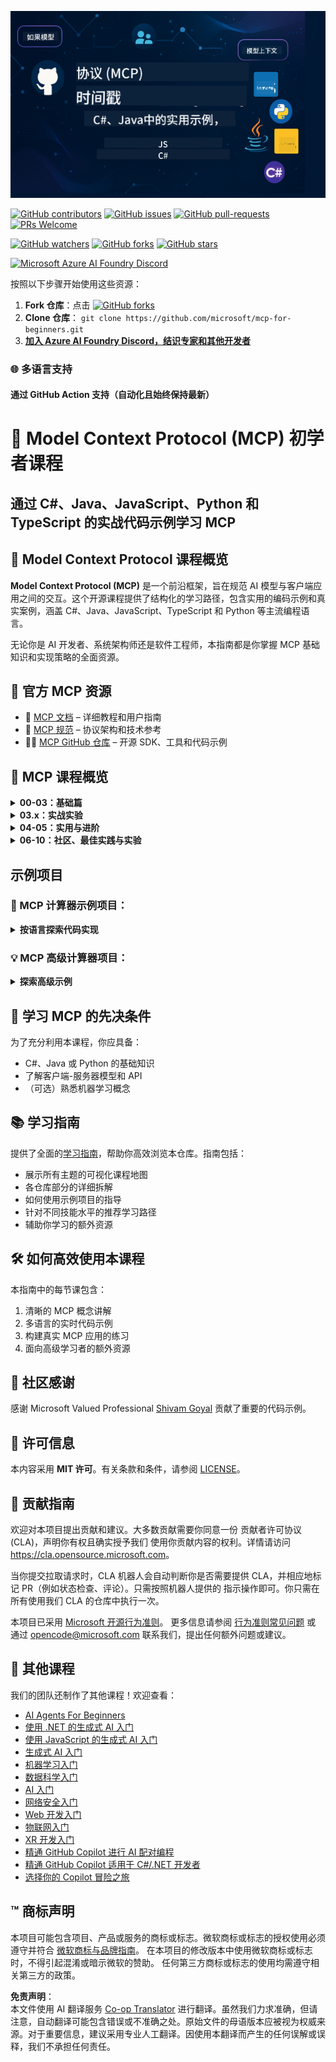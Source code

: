 <!--
CO_OP_TRANSLATOR_METADATA:
{
  "original_hash": "bc76969a3bb20c032d1d5e95a304a2e3",
  "translation_date": "2025-06-24T16:23:25+00:00",
  "source_file": "README.md",
  "language_code": "zh"
}
-->
![MCP-for-beginners](../../translated_images/mcp-beginners.2ce2b317996369ff66c5b72e25eff9d4288ab2741fc70c0b4e523d1ae1e249fd.zh.png) 

[![GitHub contributors](https://img.shields.io/github/contributors/microsoft/mcp-for-beginners.svg)](https://GitHub.com/microsoft/mcp-for-beginners/graphs/contributors)
[![GitHub issues](https://img.shields.io/github/issues/microsoft/mcp-for-beginners.svg)](https://GitHub.com/microsoft/mcp-for-beginners/issues)
[![GitHub pull-requests](https://img.shields.io/github/issues-pr/microsoft/mcp-for-beginners.svg)](https://GitHub.com/microsoft/mcp-for-beginners/pulls)
[![PRs Welcome](https://img.shields.io/badge/PRs-welcome-brightgreen.svg?style=flat-square)](http://makeapullrequest.com)

[![GitHub watchers](https://img.shields.io/github/watchers/microsoft/mcp-for-beginners.svg?style=social&label=Watch)](https://GitHub.com/microsoft/mcp-for-beginners/watchers)
[![GitHub forks](https://img.shields.io/github/forks/microsoft/mcp-for-beginners.svg?style=social&label=Fork)](https://GitHub.com/microsoft/mcp-for-beginners/fork)
[![GitHub stars](https://img.shields.io/github/stars/microsoft/mcp-for-beginners?style=social&label=Star)](https://GitHub.com/microsoft/mcp-for-beginners/stargazers)


[![Microsoft Azure AI Foundry Discord](https://dcbadge.vercel.app/api/server/ByRwuEEgH4)](https://discord.com/invite/ByRwuEEgH4)


按照以下步骤开始使用这些资源：
1. **Fork 仓库**：点击 [![GitHub forks](https://img.shields.io/github/forks/microsoft/mcp-for-beginners.svg?style=social&label=Fork)](https://GitHub.com/microsoft/mcp-for-beginners/fork)
2. **Clone 仓库**：   `git clone https://github.com/microsoft/mcp-for-beginners.git`
3. [**加入 Azure AI Foundry Discord，结识专家和其他开发者**](https://discord.com/invite/ByRwuEEgH4)


### 🌐 多语言支持

#### 通过 GitHub Action 支持（自动化且始终保持最新）

# 🚀 Model Context Protocol (MCP) 初学者课程

## **通过 C#、Java、JavaScript、Python 和 TypeScript 的实战代码示例学习 MCP**

## 🧠 Model Context Protocol 课程概览

**Model Context Protocol (MCP)** 是一个前沿框架，旨在规范 AI 模型与客户端应用之间的交互。这个开源课程提供了结构化的学习路径，包含实用的编码示例和真实案例，涵盖 C#、Java、JavaScript、TypeScript 和 Python 等主流编程语言。

无论你是 AI 开发者、系统架构师还是软件工程师，本指南都是你掌握 MCP 基础知识和实现策略的全面资源。

## 🔗 官方 MCP 资源

- 📘 [MCP 文档](https://modelcontextprotocol.io/) – 详细教程和用户指南  
- 📜 [MCP 规范](https://spec.modelcontextprotocol.io/) – 协议架构和技术参考  
- 🧑‍💻 [MCP GitHub 仓库](https://github.com/modelcontextprotocol) – 开源 SDK、工具和代码示例  

## 🧭 MCP 课程概览

<details>
  <summary><strong>00-03：基础篇</strong></summary>

- **00. MCP 介绍**  
  介绍 Model Context Protocol 及其在 AI 流程中的重要性。[阅读更多](./00-Introduction/README.md)
- **01. 核心概念详解**  
  深入讲解 MCP 的核心概念。[阅读更多](./01-CoreConcepts/README.md)
- **02. MCP 安全**  
  安全威胁及最佳实践。[阅读更多](./02-Security/README.md)
- **03. MCP 入门**  
  环境搭建、基础服务器/客户端、集成方法。[阅读更多](./03-GettingStarted/README.md)
</details>

<details>
  <summary><strong>03.x：实战实验</strong></summary>

- **3.1. 第一个服务器** – [指南](./03-GettingStarted/01-first-server/README.md)
- **3.2. 第一个客户端** – [指南](./03-GettingStarted/02-client/README.md)
- **3.3. 带 LLM 的客户端** – [指南](./03-GettingStarted/03-llm-client/README.md)
- **3.4. 使用 Visual Studio Code 调用服务器** – [指南](./03-GettingStarted/04-vscode/README.md)
- **3.5. 使用 SSE 创建服务器** – [指南](./03-GettingStarted/05-sse-server/README.md)
- **3.6. HTTP 流式传输** – [指南](./03-GettingStarted/06-http-streaming/README.md)
- **3.7. 使用 AI 工具包** – [指南](./03-GettingStarted/07-aitk/README.md)
- **3.8. 测试你的服务器** – [指南](./03-GettingStarted/08-testing/README.md)
- **3.9. 部署你的服务器** – [指南](./03-GettingStarted/09-deployment/README.md)
</details>

<details>
  <summary><strong>04-05：实用与进阶</strong></summary>

- **04. 实用实现**  
  SDK、调试、测试、可复用的提示模板。[阅读更多](./04-PracticalImplementation/README.md)
- **05. MCP 进阶话题**  
  多模态 AI、扩展性、企业应用。[阅读更多](./05-AdvancedTopics/README.md)
- **5.1. MCP 与 Azure 集成** – [指南](./05-AdvancedTopics/mcp-integration/README.md)
- **5.2. 多模态** – [指南](./05-AdvancedTopics/mcp-multi-modality/README.md)
- **5.3. MCP OAuth2 演示** – [指南](./05-AdvancedTopics/mcp-oauth2-demo/README.md)
- **5.4. 根上下文** – [指南](./05-AdvancedTopics/mcp-root-contexts/README.md)
- **5.5. 路由** – [指南](./05-AdvancedTopics/mcp-routing/README.md)
- **5.6. 采样** – [指南](./05-AdvancedTopics/mcp-sampling/README.md)
- **5.7. 扩展** – [指南](./05-AdvancedTopics/mcp-scaling/README.md)
- **5.8. 安全** – [指南](./05-AdvancedTopics/mcp-security/README.md)
- **5.9. Web 搜索 MCP** – [指南](./05-AdvancedTopics/web-search-mcp/README.md)
- **5.10. 实时流媒体** – [指南](./05-AdvancedTopics/mcp-realtimestreaming/README.md)
- **5.11. 实时网络搜索** – [指南](./05-AdvancedTopics/mcp-realtimesearch/README.md)
</details>

<details>
  <summary><strong>06-10：社区、最佳实践与实验</strong></summary>

- **06. 社区贡献** – [指南](./06-CommunityContributions/README.md)
- **07. 早期采用的见解** – [指南](./07-LessonsFromEarlyAdoption/README.md)
- **08. MCP 最佳实践** – [指南](./08-BestPractices/README.md)
- **09. MCP 案例研究** – [指南](./09-CaseStudy/README.md)
- **10. 精简 AI 工作流程：使用 AI Toolkit 构建 MCP 服务器** – [动手实验](./10-StreamliningAIWorkflowsBuildingAnMCPServerWithAIToolkit/README.md)
</details>

## 示例项目

### 🧮 MCP 计算器示例项目：
<details>
  <summary><strong>按语言探索代码实现</strong></summary>

  - [C# MCP 服务器示例](./03-GettingStarted/samples/csharp/README.md)
  - [Java MCP 计算器](./03-GettingStarted/samples/java/calculator/README.md)
  - [JavaScript MCP 演示](./03-GettingStarted/samples/javascript/README.md)
  - [Python MCP 服务器](../../03-GettingStarted/samples/python/mcp_calculator_server.py)
  - [TypeScript MCP 示例](./03-GettingStarted/samples/typescript/README.md)

</details>

### 💡 MCP 高级计算器项目：
<details>
  <summary><strong>探索高级示例</strong></summary>

  - [高级 C# 示例](./04-PracticalImplementation/samples/csharp/README.md)
  - [Java 容器应用示例](./04-PracticalImplementation/samples/java/containerapp/README.md)
  - [JavaScript 高级示例](./04-PracticalImplementation/samples/javascript/README.md)
  - [Python 复杂实现](../../04-PracticalImplementation/samples/python/mcp_sample.py)
  - [TypeScript 容器示例](./04-PracticalImplementation/samples/typescript/README.md)

</details>


## 🎯 学习 MCP 的先决条件

为了充分利用本课程，你应具备：

- C#、Java 或 Python 的基础知识
- 了解客户端-服务器模型和 API
- （可选）熟悉机器学习概念

## 📚 学习指南

提供了全面的[学习指南](./study_guide.md)，帮助你高效浏览本仓库。指南包括：

- 展示所有主题的可视化课程地图
- 各仓库部分的详细拆解
- 如何使用示例项目的指导
- 针对不同技能水平的推荐学习路径
- 辅助你学习的额外资源

## 🛠️ 如何高效使用本课程

本指南中的每节课包含：

1. 清晰的 MCP 概念讲解  
2. 多语言的实时代码示例  
3. 构建真实 MCP 应用的练习  
4. 面向高级学习者的额外资源


## 🌟 社区感谢

感谢 Microsoft Valued Professional [Shivam Goyal](https://www.linkedin.com/in/shivam2003/) 贡献了重要的代码示例。

## 📜 许可信息

本内容采用 **MIT 许可**。有关条款和条件，请参阅 [LICENSE](../../LICENSE)。

## 🤝 贡献指南

欢迎对本项目提出贡献和建议。大多数贡献需要你同意一份
贡献者许可协议 (CLA)，声明你有权且确实授予我们
使用你贡献内容的权利。详情请访问 <https://cla.opensource.microsoft.com>。

当你提交拉取请求时，CLA 机器人会自动判断你是否需要提供
CLA，并相应地标记 PR（例如状态检查、评论）。只需按照机器人提供的
指示操作即可。你只需在所有使用我们 CLA 的仓库中执行一次。

本项目已采用 [Microsoft 开源行为准则](https://opensource.microsoft.com/codeofconduct/)。
更多信息请参阅 [行为准则常见问题](https://opensource.microsoft.com/codeofconduct/faq/) 或
通过 [opencode@microsoft.com](mailto:opencode@microsoft.com) 联系我们，提出任何额外问题或建议。

## 🎒 其他课程
我们的团队还制作了其他课程！欢迎查看：

- [AI Agents For Beginners](https://github.com/microsoft/ai-agents-for-beginners?WT.mc_id=academic-105485-koreyst)
- [使用 .NET 的生成式 AI 入门](https://github.com/microsoft/Generative-AI-for-beginners-dotnet?WT.mc_id=academic-105485-koreyst)
- [使用 JavaScript 的生成式 AI 入门](https://github.com/microsoft/generative-ai-with-javascript?WT.mc_id=academic-105485-koreyst)
- [生成式 AI 入门](https://github.com/microsoft/generative-ai-for-beginners?WT.mc_id=academic-105485-koreyst)
- [机器学习入门](https://aka.ms/ml-beginners?WT.mc_id=academic-105485-koreyst)
- [数据科学入门](https://aka.ms/datascience-beginners?WT.mc_id=academic-105485-koreyst)
- [AI 入门](https://aka.ms/ai-beginners?WT.mc_id=academic-105485-koreyst)
- [网络安全入门](https://github.com/microsoft/Security-101??WT.mc_id=academic-96948-sayoung)
- [Web 开发入门](https://aka.ms/webdev-beginners?WT.mc_id=academic-105485-koreyst)
- [物联网入门](https://aka.ms/iot-beginners?WT.mc_id=academic-105485-koreyst)
- [XR 开发入门](https://github.com/microsoft/xr-development-for-beginners?WT.mc_id=academic-105485-koreyst)
- [精通 GitHub Copilot 进行 AI 配对编程](https://aka.ms/GitHubCopilotAI?WT.mc_id=academic-105485-koreyst)
- [精通 GitHub Copilot 适用于 C#/.NET 开发者](https://github.com/microsoft/mastering-github-copilot-for-dotnet-csharp-developers?WT.mc_id=academic-105485-koreyst)
- [选择你的 Copilot 冒险之旅](https://github.com/microsoft/CopilotAdventures?WT.mc_id=academic-105485-koreyst)


## ™️ 商标声明

本项目可能包含项目、产品或服务的商标或标志。微软商标或标志的授权使用必须遵守并符合
[微软商标与品牌指南](https://www.microsoft.com/legal/intellectualproperty/trademarks/usage/general)。
在本项目的修改版本中使用微软商标或标志时，不得引起混淆或暗示微软的赞助。
任何第三方商标或标志的使用均需遵守相关第三方的政策。

**免责声明**：  
本文件使用 AI 翻译服务 [Co-op Translator](https://github.com/Azure/co-op-translator) 进行翻译。虽然我们力求准确，但请注意，自动翻译可能包含错误或不准确之处。原始文件的母语版本应被视为权威来源。对于重要信息，建议采用专业人工翻译。因使用本翻译而产生的任何误解或误释，我们不承担任何责任。